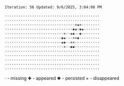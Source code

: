 `Iteration: 56 Updated: 9/6/2025, 3:04:08 PM`
<!-- GOL_START -->
`··········································`</br>
`··········································`</br>
`·······························×✚×········`</br>
`······························✱✚·✱✚·······`</br>
`··························×··✚✱··✱········`</br>
`·························✱✚···××✱·········`</br>
`·························✚✱··××···········`</br>
`··························×··✱✱···········`</br>
`··········································`</br>
`··········································`</br>
`··········································`</br>
`··········································`</br>
`··········································`</br>
<!-- GOL_END -->
· - missing
✚ - appeared
✱ - persisted
× - disappeared